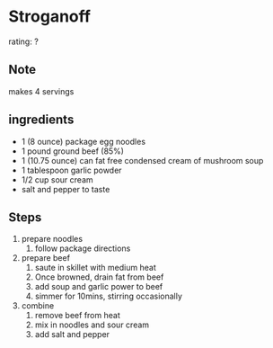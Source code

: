 # Stroganoff
rating: ?

## Note
makes 4 servings

## ingredients
* 1 (8 ounce) package egg noodles
* 1 pound ground beef (85%)
* 1 (10.75 ounce) can fat free condensed cream of mushroom soup
* 1 tablespoon garlic powder
* 1/2 cup sour cream
* salt and pepper to taste

## Steps
1. prepare noodles
    1. follow package directions
2. prepare beef
    1. saute in skillet with medium heat
    2. Once browned, drain fat from beef
    3. add soup and garlic power to beef
    4. simmer for 10mins, stirring occasionally
3. combine
    1. remove beef from heat
    2. mix in noodles and sour cream
    3. add salt and pepper
